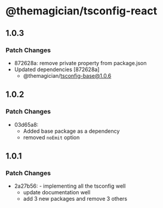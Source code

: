 # @themagician/tsconfig-react

## 1.0.3

### Patch Changes

- 872628a: remove private property from package.json
- Updated dependencies [872628a]
  - @themagician/tsconfig-base@1.0.6

## 1.0.2

### Patch Changes

- 03d65a8:
  - Added base package as a dependency
  - removed `noEmit` option

## 1.0.1

### Patch Changes

- 2a27b56: - implementing all the tsconfig well
  - update documentation well
  - add 3 new packages and remove 3 others
